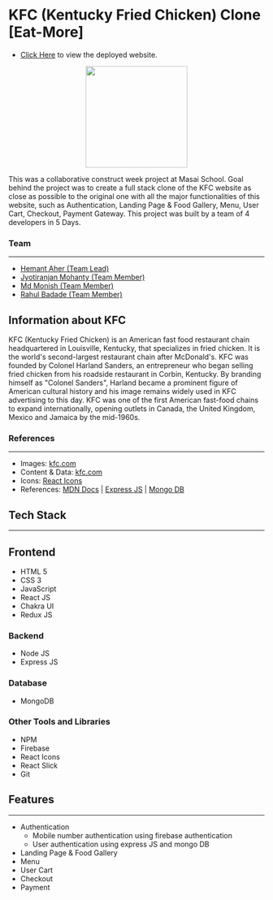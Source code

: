 # KFC (Kentucky Fried Chicken) Clone [Eat-More]


* [Click Here](https://axiomatic-trouble-8860-38bfe.web.app/ "Eat-More") to view the deployed website.
 <p align="center"><img  width="200" src="https://axiomatic-trouble-8860-38bfe.web.app/logoeatmore1.png"/img> </p>
<p>
This was a collaborative construct week project at Masai School.
Goal behind the project was to create a full stack clone of the KFC website as close as possible to the original one with all the major functionalities of this website, such as  Authentication, Landing Page & Food Gallery, Menu, User Cart, Checkout, Payment Gateway.
This project was built by a team of 4 developers in 5 Days. 
</p>


### Team
___
 <ul>
        <li><a href="https://github.com/H-unique245">Hemant Aher (Team Lead)</a></li>
        <li><a href="https://github.com/jyotiranjan1997">Jyotiranjan Mohanty (Team Member)</a></li>
        <li> <a href="https://github.com/Mohd2002Monish">Md Monish (Team Member)</a> </li>
        <li><a href="https://github.com/rahulb18">Rahul Badade (Team Member)</a></li>
  </ul>
  

## Information about KFC 

<p>
KFC (Kentucky Fried Chicken) is an American fast food restaurant chain headquartered in Louisville, Kentucky, that specializes in fried chicken. 
It is the world's second-largest restaurant chain after McDonald's.
KFC was founded by Colonel Harland Sanders, an entrepreneur who began selling fried chicken from his roadside restaurant in Corbin, Kentucky. 
By branding himself as "Colonel Sanders", Harland became a prominent figure of American cultural history and his image remains widely used in KFC advertising to this day.
KFC was one of the first American fast-food chains to expand internationally, opening outlets in Canada, the United Kingdom, Mexico and Jamaica by the mid-1960s. 
</p>

### References
___
* Images: [kfc.com](https://online.kfc.co.in/)
* Content & Data: [kfc.com](https://online.kfc.co.in/)
* Icons: [React Icons](https://react-icons.github.io/react-icons/)
* References: [MDN Docs](https://developer.mozilla.org/en-US/ ) | [Express JS](https://expressjs.com/) | [Mongo DB](https://www.mongodb.com/atlas/database)


## Tech Stack
___

## Frontend 
* HTML 5
* CSS 3
* JavaScript
* React JS
* Chakra UI
* Redux JS 

### Backend

* Node JS
* Express JS

### Database
* MongoDB

### Other Tools and Libraries 
* NPM
* Firebase
* React Icons
* React Slick
* Git


##  Features
___
* Authentication 
  - Mobile number authentication using firebase authentication 
  - User authentication using express JS and mongo DB
* Landing Page & Food Gallery
* Menu
* User Cart
* Checkout
* Payment 